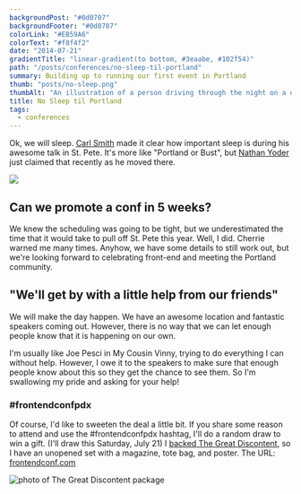 ```yaml
---
backgroundPost: "#0d0707"
backgroundFooter: "#0d0707"
colorLink: "#EB59A6"
colorText: "#f8f4f2"
date: "2014-07-21"
gradientTitle: "linear-gradient(to bottom, #3eaabe, #102f54)"
path: "/posts/conferences/no-sleep-til-portland"
summary: Building up to running our first event in Portland
thumb: "posts/no-sleep.png"
thumbAlt: "An illustration of a person driving through the night on a deserted highway with Portland in the background, with a graffiti-style font overlay reading 'No Sleep Till Brooklyn', in the style of a digital art, viewed from a front perspective --v 5 --ar 3:2"
title: No Sleep til Portland
tags:
  - conferences
---
```


Ok, we will sleep. [Carl Smith](http://twitter.com/carlsmith) made it clear how important sleep is during his awesome talk in St. Pete. It's more like "Portland or Bust", but [Nathan Yoder](http://twitter.com/nathanyoder) just claimed that recently as he moved there.

![](/img/posts/conferences/no-sleep-til-portland/portland-or-bust.png)

## Can we promote a conf in 5 weeks?

We knew the scheduling was going to be tight, but we underestimated the time that it would take to pull off St. Pete this year. Well, I did. Cherrie warned me many times. Anyhow, we have some details to still work out, but we're looking forward to celebrating front-end and meeting the Portland community.

## "We'll get by with a little help from our friends"

We will make the day happen. We have an awesome location and fantastic speakers coming out. However, there is no way that we can let enough people know that it is happening on our own.

I'm usually like Joe Pesci in My Cousin Vinny, trying to do everything I can without help. However, I owe it to the speakers to make sure that enough people know about this so they get the chance to see them. So I'm swallowing my pride and asking for your help!

### #frontendconfpdx

Of course, I'd like to sweeten the deal a little bit. If you share some reason to attend and use the #frontendconfpdx hashtag, I'll do a random draw to win a gift. (I'll draw this Saturday, July 21) I [backed The Great Discontent](https://www.kickstarter.com/projects/essmaker/the-great-discontent-magazine-issue-1), so I have an unopened set with a magazine, tote bag, and poster. The URL: [frontendconf.com](http://frontendconf.com)

![photo of The Great Discontent package](/img/posts/conferences/no-sleep-til-portland/tgd.jpg)
